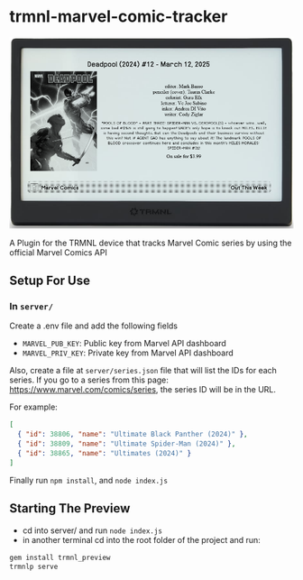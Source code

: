 # trmnl-marvel-comic-tracker

![Screenshot](docs/fullscreen_preview.png)

A Plugin for the TRMNL device that tracks Marvel Comic series by using the official Marvel Comics API

## Setup For Use

### In `server/`

Create a .env file and add the following fields

- `MARVEL_PUB_KEY`: Public key from Marvel API dashboard
- `MARVEL_PRIV_KEY`: Private key from Marvel API dashboard

Also, create a file at `server/series.json` file that will list the IDs for each series. If you go to a series from this page: https://www.marvel.com/comics/series, the series ID will be in the URL.

For example:

```json
[
  { "id": 38806, "name": "Ultimate Black Panther (2024)" },
  { "id": 38809, "name": "Ultimate Spider-Man (2024)" },
  { "id": 38865, "name": "Ultimates (2024)" }
]
```

Finally run `npm install`, and `node index.js`

## Starting The Preview

- cd into server/ and run `node index.js`
- in another terminal cd into the root folder of the project and run:

```
gem install trmnl_preview
trmnlp serve
```
